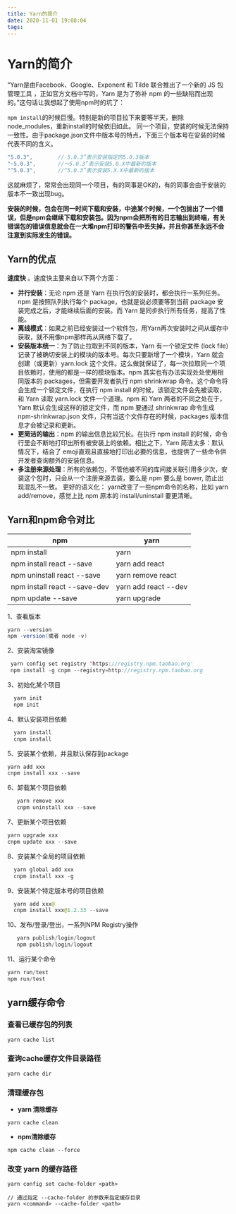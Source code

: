 ```yaml
---
title: Yarn的简介
date: 2020-11-01 19:08:04
tags:
---
```


# Yarn的简介

“Yarn是由Facebook、Google、Exponent 和 Tilde 联合推出了一个新的 JS 包管理工具 ，正如官方文档中写的，Yarn 是为了弥补 npm 的一些缺陷而出现的。”这句话让我想起了使用npm时的坑了：

`npm install`的时候巨慢。特别是新的项目拉下来要等半天，删除node_modules，重新install的时候依旧如此。
同一个项目，安装的时候无法保持一致性。由于package.json文件中版本号的特点，下面三个版本号在安装的时候代表不同的含义。

```java
"5.0.3",		// 5.0.3”表示安装指定的5.0.3版本
"~5.0.3",		//～5.0.3”表示安装5.0.X中最新的版本
"^5.0.3",		//^5.0.3”表示安装5.X.X中最新的版本
```


这就麻烦了，常常会出现同一个项目，有的同事是OK的，有的同事会由于安装的版本不一致出现bug。

**安装的时候，包会在同一时间下载和安装，中途某个时候，一个包抛出了一个错误，但是npm会继续下载和安装包。因为npm会把所有的日志输出到终端，有关错误包的错误信息就会在一大堆npm打印的警告中丢失掉，并且你甚至永远不会注意到实际发生的错误。**

## Yarn的优点

**速度快** 。速度快主要来自以下两个方面：

- **并行安装**：无论 npm 还是 Yarn 在执行包的安装时，都会执行一系列任务。npm 是按照队列执行每个 package，也就是说必须要等到当前 package 安装完成之后，才能继续后面的安装。而 Yarn 是同步执行所有任务，提高了性能。
- **离线模式**：如果之前已经安装过一个软件包，用Yarn再次安装时之间从缓存中获取，就不用像npm那样再从网络下载了。
- **安装版本统一**：为了防止拉取到不同的版本，Yarn 有一个锁定文件 (lock file) 记录了被确切安装上的模块的版本号。每次只要新增了一个模块，Yarn 就会创建（或更新）yarn.lock
  这个文件。这么做就保证了，每一次拉取同一个项目依赖时，使用的都是一样的模块版本。npm 其实也有办法实现处处使用相同版本的
  packages，但需要开发者执行 npm shrinkwrap 命令。这个命令将会生成一个锁定文件，在执行 npm install
  的时候，该锁定文件会先被读取，和 Yarn 读取 yarn.lock 文件一个道理。npm 和 Yarn 两者的不同之处在于，Yarn
  默认会生成这样的锁定文件，而 npm 要通过 shrinkwrap 命令生成 npm-shrinkwrap.json
  文件，只有当这个文件存在的时候，packages 版本信息才会被记录和更新。
- **更简洁的输出**：npm 的输出信息比较冗长。在执行 npm install 的时候，命令行里会不断地打印出所有被安装上的依赖。相比之下，Yarn 简洁太多：默认情况下，结合了
  emoji直观且直接地打印出必要的信息，也提供了一些命令供开发者查询额外的安装信息。
- **多注册来源处理**：所有的依赖包，不管他被不同的库间接关联引用多少次，安装这个包时，只会从一个注册来源去装，要么是 npm 要么是 bower, 防止出现混乱不一致。 更好的语义化： yarn改变了一些npm命令的名称，比如 yarn add/remove，感觉上比
  npm 原本的 install/uninstall 要更清晰。

## Yarn和npm命令对比

| npm                          | yarn                 |
| ---------------------------- | -------------------- |
| npm install                  | yarn                 |
| npm install react --save     | yarn add react       |
| npm uninstall react --save   | yarn remove react    |
| npm install react --save-dev | yarn add react --dev |
| npm update --save            | yarn upgrade         |

1、查看版本

```java
yarn --version
npm -version(或者 node -v)
```

2、安装淘宝镜像

```java
 yarn config set registry 'https://registry.npm.taobao.org'     
 npm install -g cnpm --registry=http://registry.npm.taobao.org 
```

3、初始化某个项目

```java
  yarn init                                                  
  npm init 
```

4、默认安装项目依赖

```java
  yarn install                                            
  cnpm install 
```

5、安装某个依赖，并且默认保存到package

```java
yarn add xxx                                        
cnpm install xxx --save
```

6、卸载某个项目依赖

```java
   yarn remove xxx                                    
   cnpm uninstall xxx --save
```

7、更新某个项目依赖

```java
yarn upgrade xxx                                  
cnpm update xxx --save
```

8、安装某个全局的项目依赖

```java
  yarn global add xxx                                
  cnpm install xxx -g 
```

9、安装某个特定版本号的项目依赖

```java
  yarn add xxx@                                       
  cnpm install xxx@1.2.33 --save 
```

10、发布/登录/登出，一系列NPM Registry操作

```java
   yarn publish/login/logout                         
   npm publish/login/logout 
```

11、运行某个命令

```java
yarn run/test                                           
npm run/test
```

## yarn缓存命令

### 查看已缓存包的列表

```shell
yarn cache list
```

### 查询cache缓存文件目录路径

```shell
yarn cache dir
```

### 清理缓存包

- **yarn 清除缓存**

```shell
yarn cache clean
```

- **npm清除缓存**

```shell
npm cache clean --force
```

### 改变 yarn 的缓存路径

```shell
yarn config set cache-folder <path>

// 通过指定 --cache-folder 的参数来指定缓存目录
yarn <command> --cache-folder <path>
```